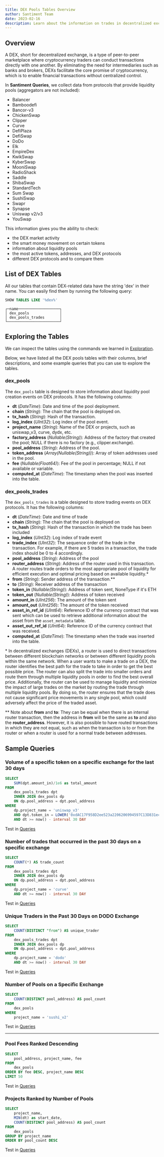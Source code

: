 ```yaml
---
title: DEX Pools Tables Overview
author: Santiment Team
date: 2023-02-16
description: Learn about the information on trades in decentralized exchanges (DEX) that can be gathered using Santiment Queries.
---
```


## Overview

A DEX, short for decentralized exchange, is a type of peer-to-peer marketplace where cryptocurrency traders can conduct transactions directly with one another. By eliminating the need for intermediaries such as banks and brokers, DEXs facilitate the core promise of cryptocurrency, which is to enable financial transactions without centralized control.

In **Santiment Queries**, we collect data from protocols that provide liquidity pools (aggregators are not included):

- Balancer
- Bamboodefi
- Bancor-v3
- ChickenSwap
- Clipper
- Curve
- DefiPlaza
- DefiSwap
- DoDo
- Elk
- EmpireDex
- KwikSwap
- KyberSwap
- MooniSwap
- RadioShack
- Saddle
- ShibaSwap
- StandardTech
- Sum Swap
- SushiSwap
- Swapr
- Synapse
- Uniswap v2/v3
- YouSwap

This information gives you the ability to check:

- the DEX market activity
- the smart money movement on certain tokens
- information about liquidity pools
- the most active tokens, addresses, and DEX protocols
- different DEX protocols and to compare them

## List of DEX Tables

All our tables that contain DEX-related data have the string 'dex' in their name. You can easily find them by running the following query:

```sql
SHOW TABLES LIKE '%dex%'
```

```
┌─name───────────────────┐
│ dex_pools              │
│ dex_pools_trades       │
└────────────────────────┘
```

## Exploring the Tables

We can inspect the tables using the commands we learned in [Exploration](/santiment-queries/exploration/).

Below, we have listed all the DEX pools tables with their columns, brief descriptions, and some example queries that you can use to explore the tables.

### dex\_pools

The `dex_pools` table is designed to store information about liquidity pool creation events on DEX protocols. It has the following columns:

- **dt** (*DateTime*): Date and time of the pool deployment.
- **chain** (*String*): The chain that the pool is deployed on.
- **tx_hash** (*String*): Hash of the transaction.
- **log_index** (*UInt32*): Log index of the pool event.
- **project_name** (*String*): Name of the DEX or projects, such as uniswap_v3, curve, dydx, etc.
- **factory_address** (*Nullable(String)*): Address of the factory that created the pool; NULL if there is no factory (e.g., clipper.exchange).
- **pool_address** (*String*): Address of the pool.
- **token_address** (*Array(Nullable(String))*): Array of token addresses used in the pool.
- **fee** (*Nullable(Float64)*): Fee of the pool in percentage; NULL if not available or variable.
- **computed_at** (*DateTime*): The timestamp when the pool was inserted into the table.

### dex\_pools\_trades

The `dex_pools_trades` is a table designed to store trading events on DEX protocols. It has the following columns:

- **dt** (*DateTime*): Date and time of trade
- **chain** (*String*): The chain that the pool is deployed on
- **tx_hash** (*String*): Hash of the transaction in which the trade has been included
- **log_index** (*UInt32*): Log index of trade event
- **trade_index** (*UInt32*): The sequence order of the trade in the transaction. For example, if there are 5 trades in a transaction, the trade index should be 0 to 4 accordingly.
- **pool_address** (*String*): Address of the pool
- **router_address** (*String*): Address of the router used in this transaction. A router routes trade orders to the most appropriate pool of liquidity for efficient execution and optimal pricing based on available liquidity.*
- **from** (*String*): Sender address of the transaction.**
- **to** (*String*): Receiver address of the transaction
- **token_in** (*Nullable(String)*): Address of token sent, NoneType if it's ETH
- **token_out** (*Nullable(String)*): Address of token received
- **amount_in** (*UInt256*): The amount of the token sent
- **amount_out** (*UInt256*): The amount of the token received
- **asset_in_ref_id** (*UInt64*): Reference ID of the currency contract that was sent which can be used to retrieve additional information about the asset from the `asset_metadata` table.
- **asset_out_ref_id** (*UInt64*): Reference ID of the currency contract that was received.
- **computed_at** (*DateTime*): The timestamp when the trade was inserted into the table.

\* In decentralized exchanges (DEXs), a router is used to direct transactions between different blockchain networks or between different liquidity pools within the same network. When a user wants to make a trade on a DEX, the router identifies the best path for the trade to take in order to get the best possible price. The router can also split the trade into smaller orders and route them through multiple liquidity pools in order to find the best overall price. Additionally, the router can be used to manage liquidity and minimize the impact of large trades on the market by routing the trade through multiple liquidity pools. By doing so, the router ensures that the trade does not cause significant price movements in any single pool, which could adversely affect the price of the traded asset.

** Note about **from** and **to**: They can be equal when there is an internal router transaction, then the address in **from** will be the same as **to** and also the **router_address**. However, it is also possible to have routed transactions in which they are not equal, such as when the transaction is to or from the router or when a router is used for a normal trade between addresses.

## Sample Queries

### Volume of a specific token on a specific exchange for the last 30 days

```sql
SELECT
    SUM(dpt.amount_in)/1e6 as total_amount
FROM
    dex_pools_trades dpt
    INNER JOIN dex_pools dp
    ON dp.pool_address = dpt.pool_address
WHERE
    dp.project_name = 'uniswap_v3'
    AND dpt.token_in = LOWER('0xdAC17F958D2ee523a2206206994597C13D831ec7') --USDT
    AND dt >= now() - interval 30 DAY
```
Test in [Queries](https://app.santiment.net/queries/?panels=%5B%7B%22name%22%3A%22Default%20panel%20title%22%2C%22sql%22%3A%7B%22query%22%3A%22SELECT%5Cn%5CtSUM(dpt.amount_in)%2F1e6%20as%20total_amount%5CnFROM%20%5Cn%5Ctdex_pools_trades%20dpt%20%5Cn%5CtINNER%20JOIN%20dex_pools%20dp%5Cn%5CtON%20dp.pool_address%20%3D%20dpt.pool_address%5Cn%5CnWHERE%5Cn%5Ctdp.project_name%20%3D%20%27uniswap_v3%27%5Cn%5CtAND%20dpt.token_in%20%3D%20LOWER(%270xdAC17F958D2ee523a2206206994597C13D831ec7%27)%20--USDT%5Cn%5CtAND%20dt%20%3E%3D%20now()%20-%20interval%2030%20DAY%22%2C%22parameters%22%3A%7B%7D%7D%2C%22settings%22%3A%7B%22type%22%3A%22TABLE%22%2C%22layout%22%3A%5B0%2C0%2C6%2C3%5D%2C%22columns%22%3A%5B%7B%22title%22%3A%22total_amount%22%7D%5D%2C%22parameters%22%3A%5B%5D%7D%7D%5D&selected=0?panels=%5B%7B%22name%22%3A%22Default%20panel%20title%22%2C%22sql%22%3A%7B%22query%22%3A%22SELECT%5Cn%5CtSUM(dpt.amount_in)%2F1e6%20as%20total_amount%5CnFROM%20%5Cn%5Ctdex_pools_trades%20dpt%20%5Cn%5CtINNER%20JOIN%20dex_pools%20dp%5Cn%5CtON%20dp.pool_address%20%3D%20dpt.pool_address%5Cn%5CnWHERE%5Cn%5Ctdp.project_name%20%3D%20'uniswap_v3'%5Cn%5CtAND%20dpt.token_in%20%3D%20LOWER('0xdAC17F958D2ee523a2206206994597C13D831ec7')%20--USDT%5Cn%5CtAND%20dt%20%3E%3D%20now()%20-%20interval%2030%20DAY%22%2C%22parameters%22%3A%7B%7D%7D%2C%22settings%22%3A%7B%22type%22%3A%22TABLE%22%2C%22layout%22%3A%5B0%2C0%2C6%2C3%5D%2C%22columns%22%3A%5B%7B%22title%22%3A%22total_amount%22%7D%5D%2C%22parameters%22%3A%5B%5D%7D%7D%5D&selected=0)

### Number of trades that occurred in the past 30 days on a specific exchange

```sql
SELECT
    COUNT(*) AS trade_count
FROM
    dex_pools_trades dpt
    INNER JOIN dex_pools dp
    ON dp.pool_address = dpt.pool_address
WHERE
    dp.project_name = 'curve'
    AND dt >= now() - interval 30 DAY
```

Test in [Queries](https://app.santiment.net/queries/?panels=%5B%7B%22name%22%3A%22Default%20panel%20title%22%2C%22sql%22%3A%7B%22query%22%3A%22SELECT%5Cn%5CtCOUNT(*)%20AS%20trade_count%5CnFROM%5Cn%5Ctdex_pools_trades%20dpt%20%5Cn%5CtINNER%20JOIN%20dex_pools%20dp%5Cn%5CtON%20dp.pool_address%20%3D%20dpt.pool_address%5CnWHERE%5Cn%5Ctdp.project_name%20%3D%20%27curve%27%5Cn%20%20AND%20dt%20%3E%3D%20now()%20-%20interval%2030%20DAY%22%2C%22parameters%22%3A%7B%7D%7D%2C%22settings%22%3A%7B%22type%22%3A%22TABLE%22%2C%22layout%22%3A%5B0%2C0%2C6%2C3%5D%2C%22columns%22%3A%5B%7B%22title%22%3A%22trade_count%22%7D%5D%2C%22parameters%22%3A%5B%5D%7D%7D%5D&selected=0)

### Unique Traders in the Past 30 Days on DODO Exchange

```sql
SELECT
    COUNT(DISTINCT "from") AS unique_trader
FROM
    dex_pools_trades dpt
    INNER JOIN dex_pools dp
    ON dp.pool_address = dpt.pool_address
WHERE
    dp.project_name = 'dodo'
    AND dt >= now() - interval 30 DAY
```

Test in [Queries](https://app.santiment.net/queries/?panels=%5B%7B%22name%22%3A%22Default%20panel%20title%22%2C%22sql%22%3A%7B%22query%22%3A%22SELECT%5Cn%5CtCOUNT(DISTINCT%20from)%20AS%20unique_trader%5CnFROM%5Cn%5Ctdex_pools_trades%20dpt%20%5Cn%5CtINNER%20JOIN%20dex_pools%20dp%5Cn%5CtON%20dp.pool_address%20%3D%20dpt.pool_address%5CnWHERE%5Cn%5Ctdp.project_name%20%3D%20%27dodo%27%5Cn%20%20AND%20dt%20%3E%3D%20now()%20-%20interval%2030%20DAY%22%2C%22parameters%22%3A%7B%7D%7D%2C%22settings%22%3A%7B%22type%22%3A%22TABLE%22%2C%22layout%22%3A%5B0%2C0%2C6%2C3%5D%2C%22columns%22%3A%5B%7B%22title%22%3A%22unique_trader%22%7D%5D%2C%22parameters%22%3A%5B%5D%7D%7D%5D&selected=0?panels=%5B%7B%22name%22%3A%22Default%20panel%20title%22%2C%22sql%22%3A%7B%22query%22%3A%22SELECT%5Cn%5CtCOUNT(DISTINCT%20from)%20AS%20unique_trader%5CnFROM%5Cn%5Ctdex_pools_trades%20dpt%20%5Cn%5CtINNER%20JOIN%20dex_pools%20dp%5Cn%5CtON%20dp.pool_address%20%3D%20dpt.pool_address%5CnWHERE%5Cn%5Ctdp.project_name%20%3D%20%27dodo%27%5Cn%20%20AND%20dt%20%3E%3D%20now()%20-%20interval%2030%20DAY%22%2C%22parameters%22%3A%7B%7D%7D%2C%22settings%22%3A%7B%22type%22%3A%22TABLE%22%2C%22layout%22%3A%5B0%2C0%2C6%2C3%5D%2C%22columns%22%3A%5B%7B%22title%22%3A%22unique_trader%22%7D%5D%2C%22parameters%22%3A%5B%5D%7D%7D%5D&selected=0)

### Number of Pools on a Specific Exchange

```sql
SELECT
    COUNT(DISTINCT pool_address) AS pool_count
FROM
    dex_pools
WHERE
    project_name = 'sushi_v2'
```

Test in [Queries](https://app.santiment.net/queries/?panels=%5B%7B%22name%22%3A%22Default%20panel%20title%22%2C%22sql%22%3A%7B%22query%22%3A%22SELECT%5Cn%5CtCOUNT(DISTINCT%20pool_address)%20AS%20pool_count%5CnFROM%5Cn%5Ctdex_pools%5CnWHERE%5Cn%5Ctproject_name%20%3D%20%27sushi_v2%27%22%2C%22parameters%22%3A%7B%7D%7D%2C%22settings%22%3A%7B%22type%22%3A%22TABLE%22%2C%22layout%22%3A%5B0%2C0%2C6%2C3%5D%2C%22columns%22%3A%5B%7B%22title%22%3A%22pool_count%22%7D%5D%2C%22parameters%22%3A%5B%5D%7D%7D%5D&selected=0?panels=%5B%7B%22name%22%3A%22Default%20panel%20title%22%2C%22sql%22%3A%7B%22query%22%3A%22SELECT%5Cn%5CtCOUNT(DISTINCT%20pool_address)%20AS%20pool_count%5CnFROM%5Cn%5Ctdex_pools%5CnWHERE%5Cn%5Ctproject_name%20%3D%20'sushi_v2'%22%2C%22parameters%22%3A%7B%7D%7D%2C%22settings%22%3A%7B%22type%22%3A%22TABLE%22%2C%22layout%22%3A%5B0%2C0%2C6%2C3%5D%2C%22columns%22%3A%5B%7B%22title%22%3A%22pool_count%22%7D%5D%2C%22parameters%22%3A%5B%5D%7D%7D%5D&selected=0)

---

### Pool Fees Ranked Descending

```sql
SELECT
    pool_address, project_name, fee
FROM
    dex_pools
ORDER BY fee DESC, project_name DESC
LIMIT 50
```

Test in [Queries](https://app.santiment.net/queries/?panels=%5B%7B%22name%22%3A%22Default%20panel%20title%22%2C%22sql%22%3A%7B%22query%22%3A%22SELECT%5Cn%5Ctpool_address%2C%20project_name%2C%20fee%5CnFROM%20%5Cn%5Ctdex_pools%5CnORDER%20BY%20fee%20DESC%2C%20project_name%20DESC%5CnLIMIT%2050%22%2C%22parameters%22%3A%7B%7D%7D%2C%22settings%22%3A%7B%22type%22%3A%22TABLE%22%2C%22layout%22%3A%5B0%2C0%2C6%2C3%5D%2C%22columns%22%3A%5B%7B%22title%22%3A%22pool_address%22%7D%2C%7B%22title%22%3A%22project_name%22%7D%2C%7B%22title%22%3A%22fee%22%7D%5D%2C%22parameters%22%3A%5B%5D%7D%7D%5D&selected=0?panels=%5B%7B%22name%22%3A%22Default%20panel%20title%22%2C%22sql%22%3A%7B%22query%22%3A%22SELECT%5Cn%5Ctpool_address%2C%20project_name%2C%20fee%5CnFROM%20%5Cn%5Ctdex_pools%5CnORDER%20BY%20fee%20DESC%2C%20project_name%20DESC%5CnLIMIT%2050%22%2C%22parameters%22%3A%7B%7D%7D%2C%22settings%22%3A%7B%22type%22%3A%22TABLE%22%2C%22layout%22%3A%5B0%2C0%2C6%2C3%5D%2C%22columns%22%3A%5B%7B%22title%22%3A%22pool_address%22%7D%2C%7B%22title%22%3A%22project_name%22%7D%2C%7B%22title%22%3A%22fee%22%7D%5D%2C%22parameters%22%3A%5B%5D%7D%7D%5D&selected=0)

### Projects Ranked by Number of Pools

```sql
SELECT
    project_name,
    MIN(dt) as start_date,
    COUNT(DISTINCT pool_address) AS pool_count
FROM
    dex_pools
GROUP BY project_name
ORDER BY pool_count DESC
```

Test in [Queries](https://app.santiment.net/queries/?panels=%5B%7B%22name%22%3A%22Default%20panel%20title%22%2C%22sql%22%3A%7B%22query%22%3A%22SELECT%5Cn%5Ctproject_name%2C%5Cn%5CtMIN(dt)%20as%20start_date%2C%5Cn%5CtCOUNT(DISTINCT%20pool_address)%20AS%20pool_count%5CnFROM%20%5Cn%5Ctdex_pools%5CnGROUP%20BY%20project_name%5CnORDER%20BY%20pool_count%20DESC%22%2C%22parameters%22%3A%7B%7D%7D%2C%22settings%22%3A%7B%22type%22%3A%22TABLE%22%2C%22layout%22%3A%5B0%2C0%2C6%2C3%5D%2C%22columns%22%3A%5B%7B%22title%22%3A%22project_name%22%7D%2C%7B%22title%22%3A%22start_date%22%2C%22formatterId%22%3A1%7D%2C%7B%22title%22%3A%22pool_count%22%7D%5D%2C%22parameters%22%3A%5B%5D%7D%7D%5D&selected=0?panels=%5B%7B%22name%22%3A%22Default%20panel%20title%22%2C%22sql%22%3A%7B%22query%22%3A%22SELECT%5Cn%5Ctproject_name%2C%5Cn%5CtMIN(dt)%20as%20start_date%2C%5Cn%5CtCOUNT(DISTINCT%20pool_address)%20AS%20pool_count%5CnFROM%20%5Cn%5Ctdex_pools%5CnGROUP%20BY%20project_name%5CnORDER%20BY%20pool_count%20DESC%22%2C%22parameters%22%3A%7B%7D%7D%2C%22settings%22%3A%7B%22type%22%3A%22TABLE%22%2C%22layout%22%3A%5B0%2C0%2C6%2C3%5D%2C%22columns%22%3A%5B%7B%22title%22%3A%22project_name%22%7D%2C%7B%22title%22%3A%22start_date%22%2C%22formatterId%22%3A1%7D%2C%7B%22title%22%3A%22pool_count%22%7D%5D%2C%22parameters%22%3A%5B%5D%7D%7D%5D&selected=0)

